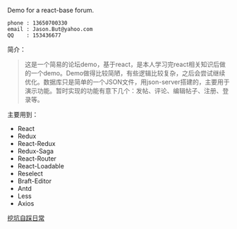 Demo for a react-base forum.


```
phone : 13650700330
email : Jason.But@yahoo.com
QQ    : 153436677
```



简介：
>   这是一个简易的论坛demo，基于react，是本人学习完react相关知识后做的一个demo。Demo做得比较简陋，有些逻辑比较复杂，之后会尝试继续优化。数据库只是简单的一个JSON文件，用json-server搭建的，主要用于演示功能。暂时实现的功能有意下几个：发帖、评论、编辑帖子、注册、登录等。


主要用到：
* React
* Redux
* React-Redux
* Redux-Saga
* React-Router
* React-Loadable
* Reselect
* Braft-Editor
* Antd
* Less
* Axios


[挖坑自踩日常](./UPDATE.md)
